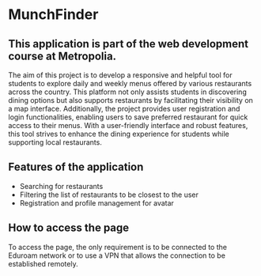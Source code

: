 # MunchFinder

## This application is part of the web development course at Metropolia.

The aim of this project is to develop a responsive and helpful tool for students to explore daily and weekly menus offered by various restaurants across the country. This platform not only assists students in discovering dining options but also supports restaurants by facilitating their visibility on a map interface. Additionally, the project provides user registration and login functionalities, enabling users to save preferred restaurant for quick access to their menus. With a user-friendly interface and robust features, this tool strives to enhance the dining experience for students while supporting local restaurants.

## Features of the application

- Searching for restaurants
- Filtering the list of restaurants to be closest to the user
- Registration and profile management for avatar

## How to access the page

To access the page, the only requirement is to be connected to the Eduroam network or to use a VPN that allows the connection to be established remotely.
